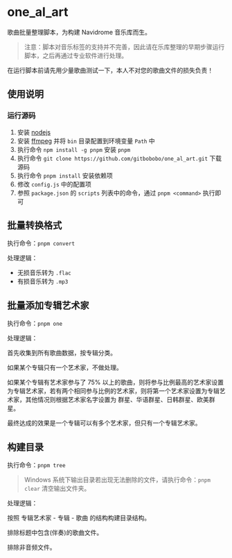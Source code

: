 # one_al_art

歌曲批量整理脚本，为构建 Navidrome 音乐库而生。

> 注意：脚本对音乐标签的支持并不完善，因此请在乐库整理的早期步骤运行脚本，之后再通过专业软件进行处理。

在运行脚本前请先用少量歌曲测试一下，本人不对您的歌曲文件的损失负责！

## 使用说明

### 运行源码

1. 安装 [nodejs](https://nodejs.org/zh-cn)
2. 安装 [ffmpeg](https://ffmpeg.org/download.htm) 并将 `bin` 目录配置到环境变量 `Path` 中
3. 执行命令 `npm install -g pnpm` 安装 `pnpm`
4. 执行命令 `git clone https://github.com/gitbobobo/one_al_art.git` 下载源码
5. 执行命令 `pnpm install` 安装依赖项
6. 修改 `config.js` 中的配置项
7. 参照 `package.json` 的 `scripts` 列表中的命令，通过 `pnpm <command>` 执行即可

## 批量转换格式

执行命令：`pnpm convert`

处理逻辑：

- 无损音乐转为 `.flac`
- 有损音乐转为 `.mp3`

## 批量添加专辑艺术家

执行命令：`pnpm one`

处理逻辑：

首先收集到所有歌曲数据，按专辑分类。

如果某个专辑只有一个艺术家，不做处理。

如果某个专辑有艺术家参与了 75% 以上的歌曲，则将参与比例最高的艺术家设置为专辑艺术家，若有两个相同参与比例的艺术家，则将第一个艺术家设置为专辑艺术家，其他情况则根据艺术家名字设置为 群星、华语群星、日韩群星、欧美群星。

最终达成的效果是一个专辑可以有多个艺术家，但只有一个专辑艺术家。

## 构建目录

执行命令：`pnpm tree`

> Windows 系统下输出目录若出现无法删除的文件，请执行命令：`pnpm clear` 清空输出文件夹。

处理逻辑：

按照 专辑艺术家 - 专辑 - 歌曲 的结构构建目录结构。

排除标题中包含(伴奏)的歌曲文件。

排除非音频文件。
